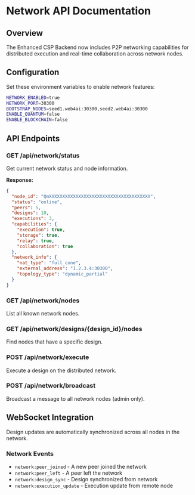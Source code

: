# Network API Documentation

## Overview

The Enhanced CSP Backend now includes P2P networking capabilities for distributed execution and real-time collaboration across network nodes.

## Configuration

Set these environment variables to enable network features:

```bash
NETWORK_ENABLED=true
NETWORK_PORT=30300
BOOTSTRAP_NODES=seed1.web4ai:30300,seed2.web4ai:30300
ENABLE_QUANTUM=false
ENABLE_BLOCKCHAIN=false
```

## API Endpoints

### GET /api/network/status
Get current network status and node information.

**Response:**
```json
{
  "node_id": "QmXXXXXXXXXXXXXXXXXXXXXXXXXXXXXXXXXXXXXX",
  "status": "online",
  "peers": 5,
  "designs": 10,
  "executions": 3,
  "capabilities": {
    "execution": true,
    "storage": true,
    "relay": true,
    "collaboration": true
  },
  "network_info": {
    "nat_type": "full_cone",
    "external_address": "1.2.3.4:30300",
    "topology_type": "dynamic_partial"
  }
}
```

### GET /api/network/nodes
List all known network nodes.

### GET /api/network/designs/{design_id}/nodes
Find nodes that have a specific design.

### POST /api/network/execute
Execute a design on the distributed network.

### POST /api/network/broadcast
Broadcast a message to all network nodes (admin only).

## WebSocket Integration

Design updates are automatically synchronized across all nodes in the network.

### Network Events

- `network:peer_joined` - A new peer joined the network
- `network:peer_left` - A peer left the network
- `network:design_sync` - Design synchronized from network
- `network:execution_update` - Execution update from remote node
